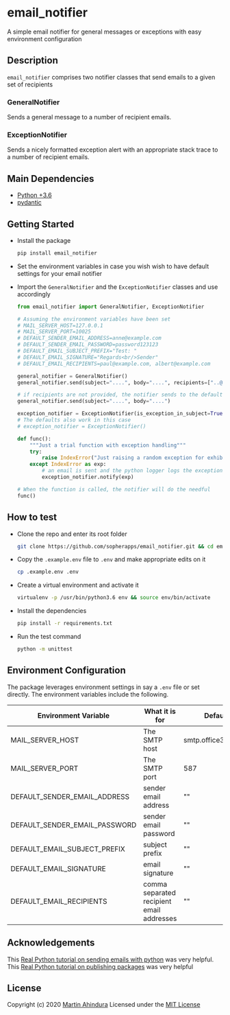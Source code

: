 # email_notifier

A simple email notifier for general messages or exceptions with easy environment configuration

## Description

`email_notifier` comprises two notifier classes that send emails to a given set of recipients

### GeneralNotifier

Sends a general message to a number of recipient emails.

### ExceptionNotifier

Sends a nicely formatted exception alert with an appropriate stack trace to a number of recipient emails.

## Main Dependencies

- [Python +3.6](https://www.python.org)
- [pydantic](https://github.com/samuelcolvin/pydantic/)

## Getting Started

- Install the package

  ```bash
  pip install email_notifier
  ```

- Set the environment variables in case you wish wish to have default settings for your email notifier

- Import the `GeneralNotifier` and the `ExceptionNotifier` classes and use accordingly

  ```python
  from email_notifier import GeneralNotifier, ExceptionNotifier

  # Assuming the environment variables have been set
  # MAIL_SERVER_HOST=127.0.0.1
  # MAIL_SERVER_PORT=10025
  # DEFAULT_SENDER_EMAIL_ADDRESS=anne@example.com
  # DEFAULT_SENDER_EMAIL_PASSWORD=password123123
  # DEFAULT_EMAIL_SUBJECT_PREFIX="Test: "
  # DEFAULT_EMAIL_SIGNATURE="Regards<br/>Sender"
  # DEFAULT_EMAIL_RECIPIENTS=paul@example.com, albert@example.com

  general_notifier = GeneralNotifier()
  general_notifier.send(subject="....", body="....", recipients=["..@...com", "...@...com")

  # if recipients are not provided, the notifier sends to the default email recipients
  general_notifier.send(subject="....", body="....")

  exception_notifier = ExceptionNotifier(is_exception_in_subject=True, subject="...", salutation="...")
  # The defaults also work in this case
  # exception_notifier = ExceptionNotifier()

  def func():
      """Just a trial function with exception handling"""
      try:
          raise IndexError("Just raising a random exception for exhibition purposes")
      except IndexError as exp:
          # an email is sent and the python logger logs the exception
          exception_notifier.notify(exp)

  # When the function is called, the notifier will do the needful
  func()
  ```

## How to test

- Clone the repo and enter its root folder

  ```bash
  git clone https://github.com/sopherapps/email_notifier.git && cd email_notifier
  ```

- Copy the `.example.env` file to `.env` and make appropriate edits on it

  ```bash
  cp .example.env .env
  ```

- Create a virtual environment and activate it

  ```bash
  virtualenv -p /usr/bin/python3.6 env && source env/bin/activate
  ```

- Install the dependencies

  ```bash
  pip install -r requirements.txt
  ```

- Run the test command

  ```bash
  python -m unittest
  ```

## Environment Configuration

The package leverages environment settings in say a `.env` file or set directly.
The environment variables include the following.

| Environment Variable          | What it is for                            | Default            |
| ----------------------------- | ----------------------------------------- | ------------------ |
| MAIL_SERVER_HOST              | The SMTP host                             | smtp.office365.com |
| MAIL_SERVER_PORT              | The SMTP port                             | 587                |
| DEFAULT_SENDER_EMAIL_ADDRESS  | sender email address                      | ""                 |
| DEFAULT_SENDER_EMAIL_PASSWORD | sender email password                     | ""                 |
| DEFAULT_EMAIL_SUBJECT_PREFIX  | subject prefix                            | ""                 |
| DEFAULT_EMAIL_SIGNATURE       | email signature                           | ""                 |
| DEFAULT_EMAIL_RECIPIENTS      | comma separated recipient email addresses | ""                 |

## Acknowledgements

This [Real Python tutorial on sending emails with python](https://realpython.com/python-send-email) was very helpful.
This [Real Python tutorial on publishing packages](https://realpython.com/pypi-publish-python-package/) was very helpful

## License

Copyright (c) 2020 [Martin Ahindura](https://github.com/Tinitto) Licensed under the [MIT License](./LICENSE)
